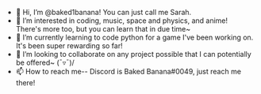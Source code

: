 - 👋 Hi, I’m @baked1banana! You can just call me Sarah. 
- 👀 I’m interested in coding, music, space and physics, and anime! There's more too, but you can learn that in due time~
- 🌱 I’m currently learning to code python for a game I've been working on. It's been super rewarding so far!
- 💞️ I’m looking to collaborate on any project possible that I can potentially be offered~ (¯▿¯)/
- 📫 How to reach me-- Discord is Baked Banana#0049, just reach me there!

<!---
baked1banana/baked1banana is a ✨ special ✨ repository because its `README.md` (this file) appears on your GitHub profile.
You can click the Preview link to take a look at your changes.
--->
